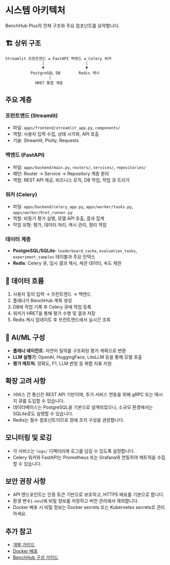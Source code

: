 # 시스템 아키텍처

BenchHub Plus의 전체 구조와 주요 컴포넌트를 요약합니다.

## 🏗️ 상위 구조
```
Streamlit 프런트엔드 ⇄ FastAPI 백엔드 ⇄ Celery 워커
                │                  │
                ▼                  ▼
           PostgreSQL DB        Redis 캐시
                   │
             HRET 통합 계층
```

## 주요 계층

### 프런트엔드 (Streamlit)
- 파일: `apps/frontend/streamlit_app.py`, `components/`
- 역할: 사용자 입력 수집, 상태 시각화, API 호출
- 기술: Streamlit, Plotly, Requests

### 백엔드 (FastAPI)
- 파일: `apps/backend/main.py`, `routers/`, `services/`, `repositories/`
- 패턴: Router → Service → Repository 계층 분리
- 역할: REST API 제공, 비즈니스 로직, DB 작업, 작업 큐 트리거

### 워커 (Celery)
- 파일: `apps/backend/celery_app.py`, `apps/worker/tasks.py`, `apps/worker/hret_runner.py`
- 역할: 비동기 평가 실행, 모델 API 호출, 결과 집계
- 작업 유형: 평가, 데이터 처리, 캐시 관리, 정리 작업

### 데이터 계층
- **PostgreSQL/SQLite**: `leaderboard_cache`, `evaluation_tasks`, `experiment_samples` 테이블과 주요 인덱스
- **Redis**: Celery 큐, 임시 결과 캐시, 세션 데이터, 속도 제한

## 🔄 데이터 흐름
1. 사용자 질의 입력 → 프런트엔드 → 백엔드
2. 플래너가 BenchHub 계획 생성
3. DB에 작업 기록 후 Celery 큐에 작업 등록
4. 워커가 HRET을 통해 평가 수행 및 결과 저장
5. Redis 캐시 업데이트 후 프런트엔드에서 실시간 조회

## 🧠 AI/ML 구성
- **플래너 에이전트**: 자연어 질의를 구조화된 평가 계획으로 변환
- **LLM 실행기**: OpenAI, HuggingFace, LiteLLM 등을 통해 모델 호출
- **평가 메트릭**: 정확도, F1, LLM 판정 등 복합 지표 지원

## 확장 고려 사항
- 서비스 간 통신은 REST API 기반이며, 추가 서비스 연동을 위해 gRPC 또는 메시지 큐를 도입할 수 있습니다.
- 데이터베이스는 PostgreSQL을 기본으로 설계되었으나, 소규모 환경에서는 SQLite로도 실행할 수 있습니다.
- Redis는 필수 컴포넌트이므로 장애 조치 구성을 권장합니다.

## 모니터링 및 로깅
- 각 서비스는 `logs/` 디렉터리에 로그를 남길 수 있도록 설정합니다.
- Celery 워커와 FastAPI는 Prometheus 또는 Grafana와 연동하여 메트릭을 수집할 수 있습니다.

## 보안 권장 사항
- API 엔드포인트는 인증 토큰 기반으로 보호하고, HTTPS 배포를 기본으로 합니다.
- 환경 변수(`.env`)에 비밀 정보를 저장하고 버전 관리에서 제외합니다.
- Docker 배포 시 비밀 정보는 Docker secrets 또는 Kubernetes secrets로 관리하세요.

## 추가 참고
- [개발 가이드](development.md)
- [Docker 배포](docker-deployment.md)
- [BenchHub 구성 가이드](BENCHHUB_CONFIG.md)
